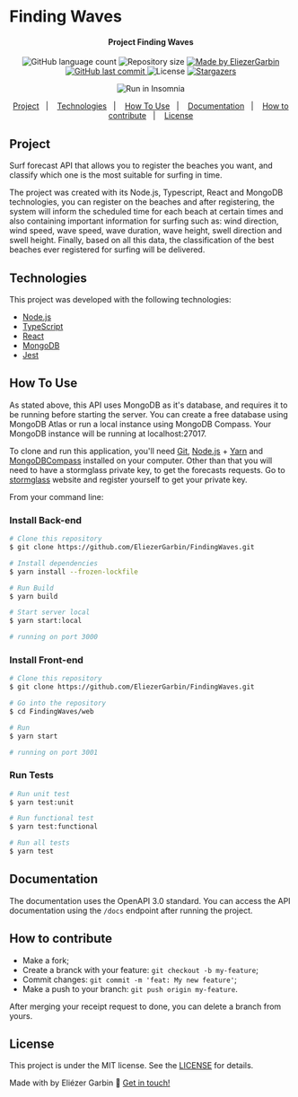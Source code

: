 # Finding Waves
<h4 align="center"> 
	 Project Finding Waves
</h4>
<p align="center">
  <img alt="GitHub language count" src="https://img.shields.io/github/languages/count/EliezerGarbin/FindingWaves">

  <img alt="Repository size" src="https://img.shields.io/github/repo-size/EliezerGarbin/FindingWaves">
	
  <a href="https://www.linkedin.com/in/eliezergarbin/">
    <img alt="Made by EliezerGarbin" src="https://img.shields.io/badge/made%20by-EliezerGarbin-%2304D361">
  </a>

  <a href="https://github.com/EliezerGarbin/FindingWaves/commits/master">
    <img alt="GitHub last commit" src="https://img.shields.io/github/last-commit/EliezerGarbin/FindingWaves">
  </a>

  <img alt="License" src="https://img.shields.io/badge/license-MIT-brightgreen">
   <a href="https://github.com/EliezerGarbin/FindingWaves/stargazers">
    <img alt="Stargazers" src="https://img.shields.io/github/stars/EliezerGarbin/FindingWaves?style=social">
  </a>
</p>
<p align="center">
<img src="https://insomnia.rest/images/run.svg" alt="Run in Insomnia"></a>
</p>
<p align="center">
  <a href="#project">Project</a>&nbsp;&nbsp;&nbsp;|&nbsp;&nbsp;&nbsp;
  <a href="#technologies">Technologies</a>&nbsp;&nbsp;&nbsp;|&nbsp;&nbsp;&nbsp;
  <a href="#how-to-use">How To Use</a>&nbsp;&nbsp;&nbsp;|&nbsp;&nbsp;&nbsp;
  <a href="#Documentation">Documentation</a>&nbsp;&nbsp;&nbsp;|&nbsp;&nbsp;&nbsp;
  <a href="#how-to-contribute">How to contribute</a>&nbsp;&nbsp;&nbsp;|&nbsp;&nbsp;&nbsp;
  <a href="#license">License</a>
</p>


## Project
Surf forecast API that allows you to register the beaches you want, and classify which one is the most suitable for surfing in time.


The project was created with its Node.js, Typescript, React and MongoDB technologies, you can register on the beaches and after registering, the system will inform the scheduled time for each beach at certain times and also containing important information for surfing such as: wind direction, wind speed, wave speed, wave duration, wave height, swell direction and swell height. Finally, based on all this data, the classification of the best beaches ever registered for surfing will be delivered.

## Technologies
This project was developed with the following technologies:

- [Node.js][nodejs]
- [TypeScript][typescript]
- [React][reactjs]
- [MongoDB][mongodb]
- [Jest][jest]

## How To Use

As stated above, this API uses MongoDB as it's database, and requires it to be running before starting the server. You can create a free database using MongoDB Atlas or run a local instance using MongoDB Compass. Your MongoDB instance will be running at localhost:27017.

To clone and run this application, you'll need [Git](https://git-scm.com), [Node.js][nodejs] + [Yarn][yarn] and [MongoDBCompass][mongodbcompass] installed on your computer. Other than that you will need to have a stormglass private key, to get the forecasts requests. Go to [stormglass][stormglass] website and register yourself to get your private key.

From your command line:

### Install Back-end

```bash
# Clone this repository
$ git clone https://github.com/EliezerGarbin/FindingWaves.git

# Install dependencies
$ yarn install --frozen-lockfile

# Run Build
$ yarn build

# Start server local
$ yarn start:local

# running on port 3000
```

### Install Front-end

```bash
# Clone this repository
$ git clone https://github.com/EliezerGarbin/FindingWaves.git

# Go into the repository
$ cd FindingWaves/web

# Run
$ yarn start

# running on port 3001
```

### Run Tests
```bash 
# Run unit test
$ yarn test:unit

# Run functional test
$ yarn test:functional

# Run all tests
$ yarn test
```

## Documentation
The documentation uses the OpenAPI 3.0 standard. You can access the API documentation using the ``` /docs ``` endpoint after running the project.

## How to contribute

- Make a fork;
- Create a branck with your feature: `git checkout -b my-feature`;
- Commit changes: `git commit -m 'feat: My new feature'`;
- Make a push to your branch: `git push origin my-feature`.

After merging your receipt request to done, you can delete a branch from yours.

## License

This project is under the MIT license. See the [LICENSE](https://github.com/EliezerGarbin/FindingWaves/blob/master/LICENSE) for details.


Made with by Eliézer Garbin :wave: [Get in touch!](https://www.linkedin.com/in/eliezergarbin/)

[nodejs]: https://nodejs.org/
[reactjs]: https://reactjs.org
[typescript]: https://www.typescriptlang.org/
[yarn]: https://yarnpkg.com/
[mongodbcompass]: https://www.mongodb.com/products/compass
[stormglass]: https://stormglass.io/
[mongodb]: https://www.mongodb.com/
[jest]: https://jestjs.io/
